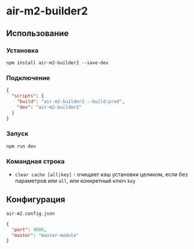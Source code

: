 # air-m2-builder2

## Использование

### Установка

`npm install air-m2-builder2 --save-dev`

### Подключение

```json
{
  "scripts": {
    "build": "air-m2-builder2 --build:prod",
    "dev": "air-m2-builder2"
  }
}
```

### Запуск

`npm run dev`

### Командная строка

- `clear cache [all|key]` - очищает кэш установки целиком, если без параметров или `all`, или конкретный ключ `key`

## Конфигурация

`air-m2.config.json`

```json
{
  "port": 9000,
  "master": "master-module"
}
```
